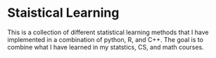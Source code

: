 # Staistical Learning


This is a collection of different statistical learning methods that I have implemented in a combination of python, R, and C++. The goal is to combine what I have learned in my statstics, 
CS, and math courses. 
